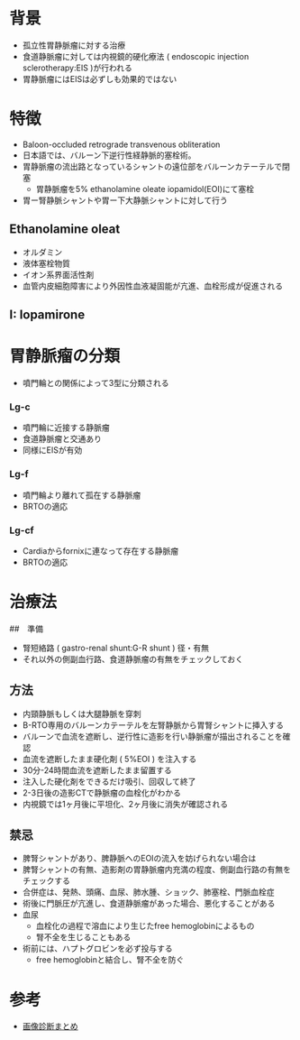 # 背景
* 孤立性胃静脈瘤に対する治療
* 食道静脈瘤に対しては内視鏡的硬化療法 ( endoscopic injection sclerotherapy:EIS )が行われる
* 胃静脈瘤にはEISは必ずしも効果的ではない

# 特徴
* Baloon-occluded retrograde transvenous obliteration
* 日本語では、バルーン下逆行性経静脈的塞栓術。
* 胃静脈瘤の流出路となっているシャントの遠位部をバルーンカテーテルで閉塞
	* 胃静脈瘤を5% ethanolamine oleate iopamidol(EOI)にて塞栓
* 胃ー腎静脈シャントや胃ー下大静脈シャントに対して行う

## Ethanolamine oleat
* オルダミン
* 液体塞栓物質
* イオン系界面活性剤
* 血管内皮細胞障害により外因性血液凝固能が亢進、血栓形成が促進される

## I: Iopamirone

# 胃静脈瘤の分類
* 噴門輪との関係によって3型に分類される

### Lg-c
* 噴門輪に近接する静脈瘤
* 食道静脈瘤と交通あり
* 同様にEISが有効

### Lg-f
* 噴門輪より離れて孤在する静脈瘤
* BRTOの適応

### Lg-cf
* Cardiaからfornixに連なって存在する静脈瘤
* BRTOの適応

# 治療法
##　準備
* 腎短絡路 ( gastro-renal shunt:G-R shunt ) 径・有無
* それ以外の側副血行路、食道静脈瘤の有無をチェックしておく

## 方法
* 内頸静脈もしくは大腿静脈を穿刺
* B-RTO専用のバルーンカテーテルを左腎静脈から胃腎シャントに挿入する
* バルーンで血流を遮断し、逆行性に造影を行い静脈瘤が描出されることを確認
* 血流を遮断したまま硬化剤 ( 5%EOI ) を注入する
* 30分-24時間血流を遮断したまま留置する
* 注入した硬化剤をできるだけ吸引、回収して終了
* 2-3日後の造影CTで静脈瘤の血栓化がわかる
* 内視鏡では1ヶ月後に平坦化、2ヶ月後に消失が確認される
 
## 禁忌
* 脾腎シャントがあり、脾静脈へのEOIの流入を妨げられない場合は
* 脾腎シャントの有無、造影剤の胃静脈瘤内充満の程度、側副血行路の有無をチェックする
* 合併症は、発熱、頭痛、血尿、肺水腫、ショック、肺塞栓、門脈血栓症
* 術後に門脈圧が亢進し、食道静脈瘤があった場合、悪化することがある
* 血尿
	* 血栓化の過程で溶血により生じたfree hemoglobinによるもの
	* 腎不全を生じることもある
* 術前には、ハプトグロビンを必ず投与する
	* free hemoglobinと結合し、腎不全を防ぐ

# 参考
* [画像診断まとめ](http://xn--o1qq22cjlllou16giuj.jp/archives/25518)
